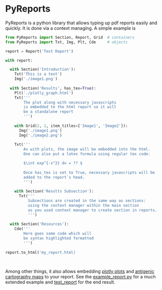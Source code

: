 # PyReports
PyReports is a python library that allows typing up pdf reports easily and quickly.
It is done via a context managing. A simple example is 

```python
from PyReports import Section, Report, Grid  # containers
from PyReports import Txt, Img, Plt, Cde     # objects

report = Report('Test Report')  

with report:

  with Section('Introduction'):  
    Txt('This is a text')  
    Img('./image1.png') 
    
  with Section('Results', has_tex=True):
    Plt('./plotly_graph.html')
    Txt('''
        The plot along with necessary javascripts
        is embedded to the html report so it will
        be a standalone report
        ''')
    
    with Grid(2, 1, item_titles=['Image1', 'Image2']):
      Img('./image1.png')
      Img('./image2.png')
      
    Txt('''
        As with plots, the image will be embedded into the html.
        One can also put a latex formula using regular tex code:

        $\int exp^{-x^2} dx = ?? $
        
        Once has_tex is set to True, necessary javascripts will be 
        added to the report`s head.
        ''')
        
    with Section('Results Subsection'):
      Txt('''
          Subsections are created in the same way as sections:
          using the context manager within the main section
          as you used context manager to create section in reports.
          ''')
    
  with Section('Resources'):
    Cde('''
        Here goes some code which will
        be syntax highlighted formatted
        ''')
    
report.to_html('my_report.html)
    
 
```
Among other things, it also allows embedding [plotly plots](https://plotly.com/) and [antigenic cartography maps](https://www.antigenic-cartography.org/) to your report. See the [example_report.py](https://github.com/iAvicenna/PyReports/blob/main/test/examples/example_report.py) for a much extended example 
and [test_report](https://github.com/iAvicenna/PyReports/blob/main/test/test_report.html) for the end result.
